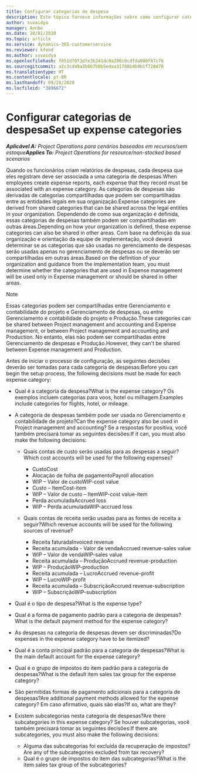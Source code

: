 ```yaml
---
title: Configurar categorias de despesa
description: Este tópico fornece informações sobre como configurar categorias de despesas e categorias compartilhadas para relatórios de despesas.
author: suvaidya
manager: Annbe
ms.date: 10/01/2020
ms.topic: article
ms.service: dynamics-365-customerservice
ms.reviewer: kfend
ms.author: suvaidya
ms.openlocfilehash: f051d70f3dfe3b241dc0a206c0cdfda000f87c76
ms.sourcegitcommit: a2c3cd49a3b667b8b5edaa31788b4b9b1f728d78
ms.translationtype: HT
ms.contentlocale: pt-BR
ms.lasthandoff: 09/28/2020
ms.locfileid: "3896672"
---
```

# <a name="set-up-expense-categories"></a><span data-ttu-id="df4d9-103">Configurar categorias de despesa</span><span class="sxs-lookup"><span data-stu-id="df4d9-103">Set up expense categories</span></span>

<span data-ttu-id="df4d9-104">_**Aplicável A:** Project Operations para cenários baseados em recursos/sem estoque_</span><span class="sxs-lookup"><span data-stu-id="df4d9-104">_**Applies To:** Project Operations for resource/non-stocked based scenarios_</span></span>

<span data-ttu-id="df4d9-105">Quando os funcionários criam relatórios de despesas, cada despesa que eles registram deve ser associada a uma categoria de despesas.</span><span class="sxs-lookup"><span data-stu-id="df4d9-105">When employees create expense reports, each expense that they record must be associated with an expense category.</span></span> <span data-ttu-id="df4d9-106">As categorias de despesas são derivadas de categorias compartilhadas que podem ser compartilhadas entre as entidades legais em sua organização.</span><span class="sxs-lookup"><span data-stu-id="df4d9-106">Expense categories are derived from shared categories that can be shared across the legal entities in your organization.</span></span> <span data-ttu-id="df4d9-107">Dependendo de como sua organização é definida, essas categorias de despesas também podem ser compartilhadas em outras áreas.</span><span class="sxs-lookup"><span data-stu-id="df4d9-107">Depending on how your organization is defined, these expense categories can also be shared in other areas.</span></span> <span data-ttu-id="df4d9-108">Com base na definição da sua organização e orientação da equipe de implementação, você deverá determinar se as categorias que são usadas no gerenciamento de despesas serão usadas apenas no gerenciamento de despesas ou se deverão ser compartilhadas em outras áreas.</span><span class="sxs-lookup"><span data-stu-id="df4d9-108">Based on the definition of your organization and guidance from the implementation team, you must determine whether the categories that are used in Expense management will be used only in Expense management or should be shared in other areas.</span></span>

> [!NOTE]
> <span data-ttu-id="df4d9-109">Essas categorias podem ser compartilhadas entre Gerenciamento e contabilidade do projeto e Gerenciamento de despesas, ou entre Gerenciamento e contabilidade do projeto e Produção.</span><span class="sxs-lookup"><span data-stu-id="df4d9-109">These categories can be shared between Project management and accounting and Expense management, or between Project management and accounting and Production.</span></span> <span data-ttu-id="df4d9-110">No entanto, elas não podem ser compartilhadas entre Gerenciamento de despesas e Produção.</span><span class="sxs-lookup"><span data-stu-id="df4d9-110">However, they can't be shared between Expense management and Production.</span></span>

<span data-ttu-id="df4d9-111">Antes de iniciar o processo de configuração, as seguintes decisões deverão ser tomadas para cada categoria de despesas:</span><span class="sxs-lookup"><span data-stu-id="df4d9-111">Before you can begin the setup process, the following decisions must be made for each expense category:</span></span>

- <span data-ttu-id="df4d9-112">Qual é a categoria da despesa?</span><span class="sxs-lookup"><span data-stu-id="df4d9-112">What is the expense category?</span></span> <span data-ttu-id="df4d9-113">Os exemplos incluem categorias para voos, hotel ou milhagem.</span><span class="sxs-lookup"><span data-stu-id="df4d9-113">Examples include categories for flights, hotel, or mileage.</span></span>
- <span data-ttu-id="df4d9-114">A categoria de despesas também pode ser usada no Gerenciamento e contabilidade de projeto?</span><span class="sxs-lookup"><span data-stu-id="df4d9-114">Can the expense category also be used in Project management and accounting?</span></span> <span data-ttu-id="df4d9-115">Se a respostas for positiva, você também precisará tomar as seguintes decisões:</span><span class="sxs-lookup"><span data-stu-id="df4d9-115">If it can, you must also make the following decisions:</span></span>

    - <span data-ttu-id="df4d9-116">Quais contas de custo serão usadas para as despesas a seguir?</span><span class="sxs-lookup"><span data-stu-id="df4d9-116">Which cost accounts will be used for the following expenses?</span></span>

        - <span data-ttu-id="df4d9-117">Custo</span><span class="sxs-lookup"><span data-stu-id="df4d9-117">Cost</span></span>
        - <span data-ttu-id="df4d9-118">Alocação de folha de pagamento</span><span class="sxs-lookup"><span data-stu-id="df4d9-118">Payroll allocation</span></span>
        - <span data-ttu-id="df4d9-119">WIP – Valor de custo</span><span class="sxs-lookup"><span data-stu-id="df4d9-119">WIP-cost value</span></span>
        - <span data-ttu-id="df4d9-120">Custo – Item</span><span class="sxs-lookup"><span data-stu-id="df4d9-120">Cost-item</span></span>
        - <span data-ttu-id="df4d9-121">WIP – Valor de custo – Item</span><span class="sxs-lookup"><span data-stu-id="df4d9-121">WIP-cost value-item</span></span>
        - <span data-ttu-id="df4d9-122">Perda acumulada</span><span class="sxs-lookup"><span data-stu-id="df4d9-122">Accrued loss</span></span>
        - <span data-ttu-id="df4d9-123">WIP – Perda acumulada</span><span class="sxs-lookup"><span data-stu-id="df4d9-123">WIP-accrued loss</span></span>

    - <span data-ttu-id="df4d9-124">Quais contas de receita serão usadas para as fontes de receita a seguir?</span><span class="sxs-lookup"><span data-stu-id="df4d9-124">Which revenue accounts will be used for the following sources of revenue?</span></span>

        - <span data-ttu-id="df4d9-125">Receita faturada</span><span class="sxs-lookup"><span data-stu-id="df4d9-125">Invoiced revenue</span></span>
        - <span data-ttu-id="df4d9-126">Receita acumulada - Valor de venda</span><span class="sxs-lookup"><span data-stu-id="df4d9-126">Accrued revenue-sales value</span></span>
        - <span data-ttu-id="df4d9-127">WIP – Valor de venda</span><span class="sxs-lookup"><span data-stu-id="df4d9-127">WIP-sales value</span></span>
        - <span data-ttu-id="df4d9-128">Receita acumulada – Produção</span><span class="sxs-lookup"><span data-stu-id="df4d9-128">Accrued revenue-production</span></span>
        - <span data-ttu-id="df4d9-129">WIP – Produção</span><span class="sxs-lookup"><span data-stu-id="df4d9-129">WIP-production</span></span>
        - <span data-ttu-id="df4d9-130">Receita acumulada – Lucro</span><span class="sxs-lookup"><span data-stu-id="df4d9-130">Accrued revenue-profit</span></span>
        - <span data-ttu-id="df4d9-131">WIP – Lucro</span><span class="sxs-lookup"><span data-stu-id="df4d9-131">WIP-profit</span></span>
        - <span data-ttu-id="df4d9-132">Receita acumulada – Subscrição</span><span class="sxs-lookup"><span data-stu-id="df4d9-132">Accrued revenue-subscription</span></span>
        - <span data-ttu-id="df4d9-133">WIP – Subscrição</span><span class="sxs-lookup"><span data-stu-id="df4d9-133">WIP-subscription</span></span>

- <span data-ttu-id="df4d9-134">Qual é o tipo de despesa?</span><span class="sxs-lookup"><span data-stu-id="df4d9-134">What is the expense type?</span></span>
- <span data-ttu-id="df4d9-135">Qual é a forma de pagamento padrão para a categoria de despesas?</span><span class="sxs-lookup"><span data-stu-id="df4d9-135">What is the default payment method for the expense category?</span></span>
- <span data-ttu-id="df4d9-136">As despesas na categoria de despesas devem ser discriminadas?</span><span class="sxs-lookup"><span data-stu-id="df4d9-136">Do expenses in the expense category have to be itemized?</span></span>
- <span data-ttu-id="df4d9-137">Qual é a conta principal padrão para a categoria de despesas?</span><span class="sxs-lookup"><span data-stu-id="df4d9-137">What is the main default account for the expense category?</span></span>
- <span data-ttu-id="df4d9-138">Qual é o grupo de impostos do item padrão para a categoria de despesas?</span><span class="sxs-lookup"><span data-stu-id="df4d9-138">What is the default item sales tax group for the expense category?</span></span>
- <span data-ttu-id="df4d9-139">São permitidas formas de pagamento adicionais para a categoria de despesas?</span><span class="sxs-lookup"><span data-stu-id="df4d9-139">Are additional payment methods allowed for the expense category?</span></span> <span data-ttu-id="df4d9-140">Em caso afirmativo, quais são elas?</span><span class="sxs-lookup"><span data-stu-id="df4d9-140">If so, what are they?</span></span>
- <span data-ttu-id="df4d9-141">Existem subcategorias nesta categoria de despesas?</span><span class="sxs-lookup"><span data-stu-id="df4d9-141">Are there subcategories in this expense category?</span></span> <span data-ttu-id="df4d9-142">Se houver subcategorias, você também precisará tomar as seguintes decisões:</span><span class="sxs-lookup"><span data-stu-id="df4d9-142">If there are subcategories, you must also make the following decisions:</span></span>

    - <span data-ttu-id="df4d9-143">Alguma das subcategorias foi excluída da recuperação de impostos?</span><span class="sxs-lookup"><span data-stu-id="df4d9-143">Are any of the subcategories excluded from tax recovery?</span></span>
    - <span data-ttu-id="df4d9-144">Qual é o grupo de impostos do item das subcategorias?</span><span class="sxs-lookup"><span data-stu-id="df4d9-144">What is the item sales tax group of the subcategories?</span></span>
